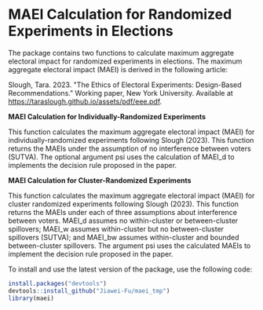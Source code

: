 # MAEI Calculation for Randomized Experiments in Elections

The package contains two functions to calculate maximum aggregate electoral impact for randomized experiments in elections. The maximum aggregate electoral impact (MAEI) is derived in the following article:

Slough, Tara. 2023. "The Ethics of Electoral Experiments: Design-Based Recommendations." Working paper, New York University. Available at https://taraslough.github.io/assets/pdf/eee.pdf.

**MAEI Calculation for Individually-Randomized Experiments**

This function calculates the maximum aggregate electoral impact (MAEI) for individually-randomized experiments following Slough (2023). This function returns the MAEIs under the assumption of no interference between voters (SUTVA). The optional argument psi uses the calculation of MAEI_d to implements the decision rule proposed in the paper.

**MAEI Calculation for Cluster-Randomized Experiments**

This function calculates the maximum aggregate electoral impact (MAEI) for cluster randomized experiments following Slough (2023). This function returns the MAEIs under each of three assumptions about interference between voters. MAEI_d assumes no within-cluster or between-cluster spillovers; MAEI_w assumes within-cluster but no between-cluster spillovers (SUTVA);  and MAEI_bw assumes within-cluster and bounded between-cluster spillovers. The argument psi uses the calculated MAEIs to implement the decision rule proposed in the paper.

To install and use the latest version of the package, use the following code:
```r
install.packages("devtools")
devtools::install_github("Jiawei-Fu/maei_tmp")
library(maei)
```
